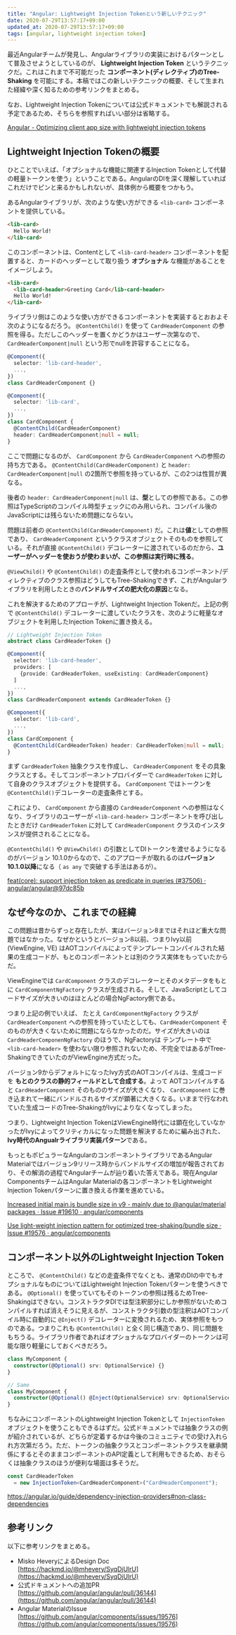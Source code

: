 ```yaml
---
title: "Angular: Lightweight Injection Tokenという新しいテクニック"
date: 2020-07-29T13:57:17+09:00
updated_at: 2020-07-29T13:57:17+09:00
tags: [angular, lightweight injection token]
---
```


最近Angularチームが発見し、Angularライブラリの実装におけるパターンとして普及させようとしているのが、  **Lightweight Injection Token** というテクニックだ。これはこれまで不可能だった **コンポーネント(ディレクティブ)のTree-Shaking** を可能にする。本稿ではこの新しいテクニックの概要、そして生まれた経緯や深く知るための参考リンクをまとめる。

なお、Lightweight Injection Tokenについては公式ドキュメントでも解説される予定であるため、そちらを参照すればいい部分は省略する。

[Angular - Optimizing client app size with lightweight injection tokens](https://next.angular.io/guide/lightweight-injection-tokens)

## Lightweight Injection Tokenの概要

ひとことでいえば、「オプショナルな機能に関連するInjection Tokenとして代替の軽量トークンを使う」ということである。AngularのDIを深く理解していればこれだけでピンと来るかもしれないが、具体例から概要をつかもう。

あるAngularライブラリが、次のような使い方ができる `<lib-card>` コンポーネントを提供している。

```html
<lib-card>
  Hello World!
</lib-card>
```

このコンポーネントは、Contentとして `<lib-card-header>` コンポーネントを配置すると、カードのヘッダーとして取り扱う **オプショナル** な機能があることをイメージしよう。

```html
<lib-card>
  <lib-card-header>Greeting Card</lib-card-header>
  Hello World!
</lib-card>
```

ライブラリ側はこのような使い方ができるコンポーネントを実装するとおおよそ次のようになるだろう。 `@ContentChild()` を使って `CardHeaderComponent` の参照を得る。ただしこのヘッダーを置くかどうかはユーザー次第なので、 `CardHeaderComponent|null` という形でnullを許容することになる。

```ts
@Component({
  selector: 'lib-card-header',
  ...,
})
class CardHeaderComponent {}

@Component({
  selector: 'lib-card',
  ...,
})
class CardComponent {
  @ContentChild(CardHeaderComponent)
  header: CardHeaderComponent|null = null;
}
```

ここで問題になるのが、 `CardComponent` から `CardHeaderComponent` への参照の持ち方である。  `@ContentChild(CardHeaderComponent)`  と  `header: CardHeaderComponent|null` の2箇所で参照を持っているが、この2つは性質が異なる。

後者の `header: CardHeaderComponent|null` は、**型**としての参照である。この参照はTypeScriptのコンパイル時型チェックにのみ用いられ、コンパイル後のJavaScriptには残らないため問題にならない。

問題は前者の `@ContentChild(CardHeaderComponent)` だ。これは**値**としての参照であり、 `CardHeaderComponent` というクラスオブジェクトそのものを参照している。それが直接 `@ContentChild()` デコレーターに渡されているのだから、**ユーザーがヘッダーを使おうが使わまいが、この参照は実行時に残る**。

 `@ViewChild()` や `@ContentChild()` の走査条件として使われるコンポーネント/ディレクティブのクラス参照はどうしてもTree-Shakingできず、これがAngularライブラリを利用したときの**バンドルサイズの肥大化の原因**となる。

これを解決するためのアプローチが、Lightweight Injection Tokenだ。上記の例で `@ContentChild()` デコレーターに渡していたクラスを、次のように軽量なオブジェクトを利用したInjection Tokenに置き換える。

```ts
// Lightweight Injection Token
abstract class CardHeaderToken {}

@Component({
  selector: 'lib-card-header',
  providers: [
    {provide: CardHeaderToken, useExisting: CardHeaderComponent}
  ]
  ...,
})
class CardHeaderComponent extends CardHeaderToken {}

@Component({
  selector: 'lib-card',
  ...,
})
class CardComponent {
  @ContentChild(CardHeaderToken) header: CardHeaderToken|null = null;
}
```

まず `CardHeaderToken` 抽象クラスを作成し、 `CardHeaderComponent` をその具象クラスとする。そしてコンポーネントプロバイダーで `CardHeaderToken` に対して自身のクラスオブジェクトを提供する。 `CardComponent` ではトークンを `@ContentChild()`デコレーターの走査条件とする。

これにより、 `CardComponent` から直接の `CardHeaderComponent` への参照はなくなり、ライブラリのユーザーが `<lib-card-header>` コンポーネントを呼び出したときだけ `CardHeaderToken` に対して `CardHeaderComponent` クラスのインスタンスが提供されることになる。

`@ContentChild()` や `@ViewChild()` の引数としてDIトークンを渡せるようになるのがバージョン 10.1.0からなので、このアプローチが取れるのは**バージョン 10.1.0以降**になる（ `as any` で突破する手法はあるが）。

[feat(core): support injection token as predicate in queries (#37506) · angular/angular@97dc85b](https://github.com/angular/angular/commit/97dc85ba5e4eb6cfa741908a04cfccb1459cec9b)

## なぜ今なのか、これまでの経緯

この問題は昔からずっと存在したが、実はバージョン8まではそれほど重大な問題ではなかった。なぜかというとバージョン8以前、つまりIvy以前 (ViewEngine, VE) はAOTコンパイルによってテンプレートコンパイルされた結果の生成コードが、もとのコンポーネントとは別のクラス実体をもっていたからだ。

ViewEngineでは `CardComponent` クラスのデコレーターとそのメタデータをもとに `CardComponentNgFactory` クラスが生成される。そして、JavaScriptとしてコードサイズが大きいのはほとんどの場合NgFactory側である。

つまり上記の例でいえば、 たとえ `CardComponentNgFactory` クラスが `CardHeaderComponent` への参照を持っていたとしても、`CardHeaderComponent` そのものが大きくないために問題にならなかったのだ。サイズが大きいのは `CardHeaderComponenNgFactory` のほうで、NgFactoryは テンプレート中で `<lib-card-header>` を使わない限り参照されないため、不完全ではあるがTree-ShakingできていたのがViewEngine方式だった。

バージョン9からデフォルトになったIvy方式のAOTコンパイルは、生成コードを **もとのクラスの静的フィールドとして合成する**。よって AOTコンパイルすると `CardHeaderComponent` そのもののサイズが大きくなり、 `CardComponent` に巻き込まれて一緒にバンドルされるサイズが顕著に大きくなる。いままで行なわれていた生成コードのTree-ShakingがIvyによりなくなってしまった。

つまり、Lightweight Injection TokenはViewEngine時代には顕在化していなかったがIvyによってクリティカルになった問題を解決するために編み出された、**Ivy時代のAngualrライブラリ実装パターン**である。

もっともポピュラーなAngularのコンポーネントライブラリであるAngular Materialではバージョン9リリース時からバンドルサイズの増加が報告されており、その解消の過程でAngularチームが辿り着いた答えである。現在Angular ComponentsチームはAngular Materialの各コンポーネントをLightweight Injection Tokenパターンに置き換える作業を進めている。

[Increased initial main.js bundle size in v9 - mainly due to @angular/material packages · Issue #19610 · angular/components](https://github.com/angular/components/issues/19610)

[Use light-weight injection pattern for optimized tree-shaking/bundle size · Issue #19576 · angular/components](https://github.com/angular/components/issues/19576)

## コンポーネント以外のLightweight Injection Token

ところで、 `@ContentChild()` などの走査条件でなくとも、通常のDIの中でもオプショナルなものについてはLightweight Injection Tokenパターンを使うべきである。 `@Optional()` を使っていてもそのトークンの参照は残るためTree-Shakingはできない。コンストラクタDIでは型注釈部分にしか参照がないためコンパイルすれば消えそうに見えるが、コンストラクタ引数の型注釈はAOTコンパイル時に自動的に `@Inject()` デコレーターに変換されるため、実体参照をもつのである。つまりこれも `@ContentChild()` と全く同じ構造であり、同じ問題をもちうる。ライブラリ作者であればオプショナルなプロバイダーのトークンは可能な限り軽量にしておくべきだろう。

```ts
class MyComponent {
  constructor(@Optional() srv: OptionalService) {}
}

// Same
class MyComponent {
  constructor(@Optional() @Inject(OptionalService) srv: OptionalService) {}
}
```

ちなみにコンポーネントのLightweight Injection Tokenとして `InjectionToken` オブジェクトを使うこともできるはずだ。公式ドキュメントでは抽象クラスの例が紹介されているが、どちらが定着するかは今後のコミュニティでの受け入れられ方次第だろう。ただ、トークンの抽象クラスとコンポーネントクラスを継承関係にするとそのままコンポーネントのAPI定義として利用もできるため、おそらくは抽象クラスのほうが便利な場面は多そうだ。

```ts
const CardHeaderToken
  = new InjectionToken<CardHeaderComponent>("CardHeaderComponent");
```

https://angular.io/guide/dependency-injection-providers#non-class-dependencies

## 参考リンク

以下に参考リンクをまとめる。

- Misko HeveryによるDesign Doc [https://hackmd.io/@mhevery/SyqDjUlrU](https://hackmd.io/@mhevery/SyqDjUlrU)
- 公式ドキュメントへの追加PR [https://github.com/angular/angular/pull/36144](https://github.com/angular/angular/pull/36144)
- Angular MaterialのIssue [https://github.com/angular/components/issues/19576](https://github.com/angular/components/issues/19576)